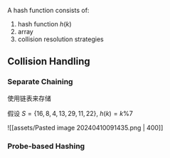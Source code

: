 A hash function consists of:

1. hash function $h(k)$
2. array
3. collision resolution strategies

## Collision Handling

### Separate Chaining

使用链表来存储

假设 $S = \{ 16, 8, 4, 13, 29, 11, 22 \}$, $h(k) = k \% 7$

![[assets/Pasted image 20240410091435.png | 400]]

### Probe-based Hashing

